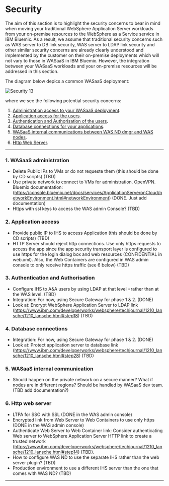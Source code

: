# Security

The aim of this section is to highlight the security concerns to bear in mind when moving your traditional WebSphere Application Server workloads from your on-premise resources to the WebSphere as a Service service in IBM Bluemix. As a result, we assume that traditional security concerns such as WAS server to DB link security, WAS server to LDAP link security and other similar security concerns are already clearly understood and implemented by the customer on their on-premise deployments which will not vary to those in WASaaS in IBM Bluemix. However, the integration between your WASaaS workloads and your on-premise resources will be addressed in this section.

The diagram below depics a common WASaaS deployment:

![Security 13](https://github.com/ibm-cloud-architecture/refarch-jee/raw/master/static/imgs/Security/Security13.png)

where we see the following potential security concerns:
 
1. [Administration access to your WASaaS deployment](#1.-wasaas-administration).
2. [Application access for the users](#2.-application-access).
3. [Authentication and Authorisation of the users](#3.-authentication-and-authorisation).
4. [Database connections for your applications](#4.-database-connections).
5. [WASaaS internal communications between WAS ND dmgr and WAS nodes](#5.-wasaas-internal-communication).
6. [Http Web Server](#6.-http-web-server).

---------------------------------------------------

### 1. WASaaS administration

  * Delete Public IPs to VMs or do not requeste them (this should be done by CD scripts) (TBD)
  * Use private network to connect to VMs for administration. OpenVPN. Bluemix documentation:  (https://console.bluemix.net/docs/services/ApplicationServeronCloud/networkEnvironment.html#networkEnvironment) (DONE. Just add documentation)
  * Https with ssl keys to access the WAS admin Console? (TBD)

### 2. Application access

  * Provide public IP to IHS to access Application (this should be done by CD scripts) (TBD)
  * HTTP Server should reject http connections. Use only https requests to access the app since the app security transport layer is configured to use https for the login dialog box and web resources (CONFIDENTIAL in web.xml). Also, the Web Containers are configured in WAS admin console to only receive https traffic (see 6 below) (TBD)

### 3. Authentication and Authorisation

  * Configure IHS to A&A users by using LDAP at that level =rather than at the WAS level. (TBD)
  * Integration: For now, using Secure Gateway for phase 1 & 2. (DONE)
  * Look at: Encrypt WebSphere Application Server to LDAP link (https://www.ibm.com/developerworks/websphere/techjournal/1210_lansche/1210_lansche.html#step18) (TBD)

### 4. Database connections

  * Integration: For now, using Secure Gateway for phase 1 & 2. (DONE)
  * Look at: Protect application server to database link (https://www.ibm.com/developerworks/websphere/techjournal/1210_lansche/1210_lansche.html#step28) (TBD)

### 5. WASaaS internal communication

  * Should happen on the private network on a secure manner? What if nodes are in different regions? Should be handled by WASaaS dev team. (TBD add documentation?)

### 6. Http web server

  * LTPA for SSO with SSL (DONE in the WAS admin console)
  * Encrypted link from Web Server to Web Containers to use only https (DONE in the WAS admin console)
  * Authenticate Web Server to Web Container link: Consider authenticating Web server to WebSphere Application Server HTTP link to create a trusted network (https://www.ibm.com/developerworks/websphere/techjournal/1210_lansche/1210_lansche.html#step14) (TBD).
  * How to configure WAS ND to use the separate IHS rather than the web server plugin? (TBD)
  * Production environment to use a different IHS server than the one that comes with WAS ND? (TBD)
  
---------------------------------------------------
